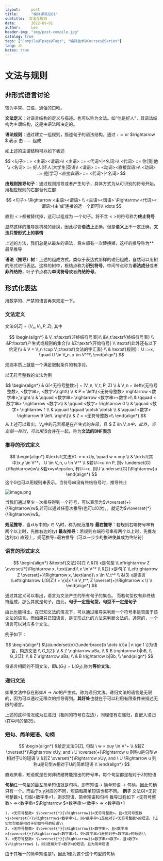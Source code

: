 ```yaml
---
layout:     post
title:      "编译课笔记01"
subtitle:  文法与规则
date:       2022-09-01
author:     Leo
header-img: "img/post-compile.jpg"
catalog: true
tags: ["Compile@Tpags@Tags", "编译技术@Courses@Series"]
lang: zh
katex: true
---
```


# 文法与规则


## 非形式语言讨论

较为平常、口语、通俗的口吻。

**文法定义**：对语言结构的定义与描述。也可以称为文法。如“他是好人”，其语法结构为主谓结构，这是由语法所决定的。

**语法规则**：通过建立一组规则，描述句子的语法结构。通过$::=$ or $\rightarrow $ 表示 由 …… 组成

如上述的主谓结构可以如下表述

$$
<句子> ::= <主语><谓语>\\
<主语> ::= <代词>|<名词>\\ 
<代词> ::= 你|我|他\\
<名词> ::= 好人|坏人|大学生|英语\\
<谓语> ::= <动词><直接宾语>\\
<动词> ::= 是|学习
<直接宾语> ::= <代词>|<名词>
$$

**由规则推导句子**：通过规则推导或者产生句子，具体方式为从可识别的符号开始，用相应规则的右部替代左部

$$
<句子> \Rightarrow <主语><谓语> \\
<主语><谓语> \Rightarrow <代词><谓语>(由‘或’连接的选一个即可)\\
\dots
$$

直到$<>$都被替代掉，这可以组成为 一个句子。将不含$<>$的符号称为**终止符号**

显然这样的推导是机械的替换，因此尽管**语法上**正确，但是**语义上**不一定正确，**文法只管形式上的事情**

上述的方法，我们总是从最左的语法，将左部有一次替换掉，这样的推导称为**最早推导

**语法（推导）树**：上述的组成方式，类似于表达式那样的递归组成，自然可以用树的形式进行表达。这样的树中，根结点称为**识别符号**，中间节点称为**语法成分**或者**非终结符**，叶子节点称为**单词符号**或者**终结符号**。

## 形式化表达

用数学的、严禁的语言再来规定一下。

### 文法定义

文法$G[Z]=(V_n, V_t, P, Z)$, 其中

$$
\begin{align*}
& V_n:\textsf{非终结符号表}\\
&V_t:\textsf{终结符号表} \\
&P:\textsf{产生式或规则的集合}\\
&Z:\textsf{开始符号} \\
\textsf{此外还有以下约定}\\
& V = V_n \cup V_t:\textsf{文法的字汇表} \\
& \textsf{规则}：U ::=x, \quad U \in V_n, x \in V^*\\
\end{align*}
$$

规则本质上就是一个满足限制条件的有序对。

以无符号整数的文法为例

$$
\begin{align*}
& G[<无符号整数>] = (V_n, V_t, P, Z) \\
& V_n = \left\{无符号整数>, <数字串>, <数字>\right\} \\
& P = \left\{<无符号整数> \rightarrow <数字串>,\right.\\
& \qquad <数字串> \rightarrow <数字串><数字>\\
& \qquad <数字串> \rightarrow <数字>\\
& \qquad <数字> \rightarrow 0 \\
& \qquad <数字> \rightarrow 1 \\
& \qquad  \qquad \dotsb \dotsb \\
& \qquad <数字> \rightarrow 9 
\left. \right\}\\
& Z = <无符号整数>\\
\end{align*}
$$
从上述可以看出，$V_n$中的元素都是在产生式的左部，且 $ Z \in V_n$中，此外，当左部一样时，可以用$|$合并在一起，称为**文法的BNF表示**

###  推导的形式定义

$$
\begin{align*}
&\textsf{文法}G: v = xUy, \quad w = xuy \\
& \textsf{其中}x,y \in V^*， U \in V_n, u \in V^* \\
&若U::=u \in P, 则v \underset{G}{\Rightarrow}w\\
&若x=y=\epsilon, 有U::=u, 则U \underset{G}{\Rightarrow}u
\end{align*}
$$
这个G也可以用规则来表示。当符号串没有终结符号时，推导终止

![image.png](https://pic7.58cdn.com.cn/nowater/webim/big/n_v25d6efb11926648f19451ef5c4e5928c4.png)

当我们通过至少一次推导得到一个符号，可以表示为$v\overset{+}{\Rightarrow}w$,若可以通过任意次推导(也可以0次)，，就记为$v\overset{*}{\Rightarrow}w$。

**规范推导**，当$xUy$中的$y \in V_t$时，称为规范推导
**最右推导**：若规则右端符号串有两个以上时，先推右边的(y)
**最左推导**：若规则右端符号串有两个以上时，先推左边的(x)
直观上，规范推导=最右推导（可以一步步的推进使其成为终结符）

### 语言的形式定义

$$
\begin{align*}
&\textsf{文法}G[Z] \\
&(1) x是句型 \Leftrightarrow Z \overset{*}\Rightarrow x, \text{and}\ x \in V^* \\
&(2) x是句子 \Leftrightarrow Z \overset{+}\Rightarrow x, \text{and}\ x \in V_t^* \\
&(3) x是语言 \Leftrightarrow L(G[Z]) = \{x|x \in V_t^*, Z \overset{+}\Rightarrow x \} \\ 
\end{align*}
$$

通过其定义可以看出，语言为文法产生的所有句子的集合。
而若句型仅有非终结符组成，那么其就是句子。由此，**句子一定是句型，句型不一定是句子**

由此也能得出，在已知文法的情况下，可以通过推导来判断一个符号串是否属于该文法的语言。而如果只已知语言，是无形式化的方法来判断文法的。通常的，一个语言可以对应多个文法。

例子如下：

$$
\begin{align*}
&\{a\underset{n}{\underbrace{b \dots b}}a | n \ge 1 \}为语言，构造文法 \\
G_1[Z]: \\
& Z \rightarrow aBa, \\
& B \rightarrow b|bB, \\
G_2[Z]: \\
& Z \rightarrow aBa, \\
& B \rightarrow b|Bb, \\
\end{align*}
$$

将语言相同的不同文法，即$L(G_1)=L(G_2)$,称为**等价文法**。

### 递归文法

如果文法中存在形如$A \rightarrow Aa$的产生式，称为递归文法。递归文法的语言是无限的，因为可以通过无限次的推导得到。**其好处**也就在于可以利用有限条件来描述无限的语言。

上述的这种情况成为左递归（相同的符号在左边），同理便有右递归，自嵌入递归(在中间的情况)。

### 短句、简单短语、句柄

$$
\begin{align*}
&给定文法G[Z], 句型 \ w = xuy \in V^+ \\
&若Z \overset{*}\Rightarrow xUy, and \ U \overset{+}\Rightarrow u 则称u是句型w相对于U的短语 \\
&若Z \overset{*}\Rightarrow xUy, and \ U \Rightarrow u 则称u是句型w相对于U的简单短语 \\
\end{align*}
$$

直观来看，短语就是任何非终结符能推出的符号串，每个句型都是相对于Z的短语

**句柄**任一句型的最左简单短语就是句柄。即有短语$\rightarrow$ 简单短语 $\rightarrow$ 句柄。因此句柄只有一个。而由于x,y对应的不同，短语和简单短语也都不同。
**例子**
文法G[<无符号整数>], 句型<数字串>1，则求短语、简单短语和句柄
推导过程如下
<无符号整数> $\Rightarrow$<数字串>$\Rightarrow $<数字串><数字> $\Rightarrow$ <数字串>1

```
1. <无符号整数> $\overset{*}{\Rightarrow}$<无符号整数>，且<无符号整数>$\overset{+}\Rightarrow$<数字串>1，则<数字串>1是相对于<无符号整数>的短语。（证实句型都是相对于初始符号的短语\\
2. <无符号整数> $\overset{*}{\Rightarrow}$<数字串>，且<数字串>$\overset{+}\Rightarrow$<数字串>1，则<数字串>1是相对于<数字串>的短语\\
3. <无符号整数> $\overset{*}{\Rightarrow}$<数字串><数字>，且<数字> $\Rightarrow$ 1，则1是相对于<数字>的短语，且为简单短语
```
由于其唯一的简单短语是1，因此1便为这个这个句型的句柄